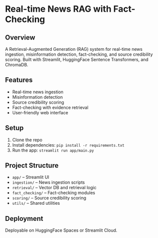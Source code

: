 # Real-time News RAG with Fact-Checking

## Overview
A Retrieval-Augmented Generation (RAG) system for real-time news ingestion, misinformation detection, fact-checking, and source credibility scoring. Built with Streamlit, HuggingFace Sentence Transformers, and ChromaDB.

## Features
- Real-time news ingestion
- Misinformation detection
- Source credibility scoring
- Fact-checking with evidence retrieval
- User-friendly web interface

## Setup
1. Clone the repo
2. Install dependencies: `pip install -r requirements.txt`
3. Run the app: `streamlit run app/main.py`

## Project Structure
- `app/` – Streamlit UI
- `ingestion/` – News ingestion scripts
- `retrieval/` – Vector DB and retrieval logic
- `fact_checking/` – Fact-checking modules
- `scoring/` – Source credibility scoring
- `utils/` – Shared utilities

## Deployment
Deployable on HuggingFace Spaces or Streamlit Cloud.
